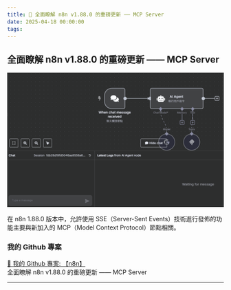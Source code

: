 ```yaml
---
title: 🔗 全面瞭解 n8n v1.88.0 的重磅更新 —— MCP Server
date: 2025-04-18 00:00:00
tags:
---
```


## 全面瞭解 n8n v1.88.0 的重磅更新 —— MCP Server
![MCP](../images/n8n.gif)

在 n8n 1.88.0 版本中，允許使用 SSE（Server-Sent Events）技術進行發佈的功能主要與新加入的 MCP（Model Context Protocol）節點相關。

<!-- more -->

### 我的 Github 專案

[🔗 我的 Github 專案: 【n8n】](https://github.com/chiisen/n8n)  
全面瞭解 n8n v1.88.0 的重磅更新 —— MCP Server

---
